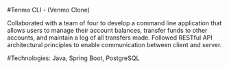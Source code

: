#Tenmo CLI - (Venmo Clone)

Collaborated with a team of four to develop a command line application that allows users to manage their account balances, transfer funds to other accounts, and maintain a log of all transfers made.  Followed RESTful API architectural principles to enable communication between client and server.  

#Technologies: 
Java, Spring Boot, PostgreSQL

